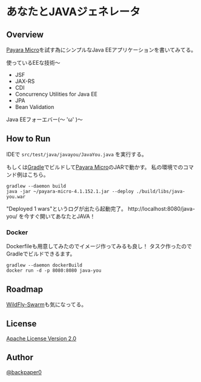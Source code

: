 あなたとJAVAジェネレータ
==================================================

## Overview

[Payara Micro](http://payara.co/home)を試す為にシンプルなJava EEアプリケーションを書いてみてる。

使っているEEな技術〜

* JSF
* JAX-RS
* CDI
* Concurrency Utilities for Java EE
* JPA
* Bean Validation

Java EEフォーエバー(～ 'ω' )～

## How to Run

IDEで `src/test/java/javayou/JavaYou.java` を実行する。

もしくは[Gradle](https://gradle.org/)でビルドして[Payara Micro](http://www.payara.co/introducing_payara_micro)のJARで動かす。
私の環境でのコマンド例はこちら。

```
gradlew --daemon build
java -jar ~/payara-micro-4.1.152.1.jar --deploy ./build/libs/java-you.war
```

"Deployed 1 wars"というログが出たら起動完了。
http://localhost:8080/java-you/ を今すぐ開いてあなたとJAVA！

### Docker

Dockerfileも用意してみたのでイメージ作ってみるも良し！
タスク作ったのでGradleでビルドできるます。

```
gradlew --daemon dockerBuild
docker run -d -p 8080:8080 java-you
```

## Roadmap

[WildFly-Swarm](https://github.com/wildfly-swarm/wildfly-swarm)も気になってる。

## License

[Apache License Version 2.0](apache.org/licenses/LICENSE-2.0.txt)

## Author

[@backpaper0](https://twitter.com/backpaper0)

